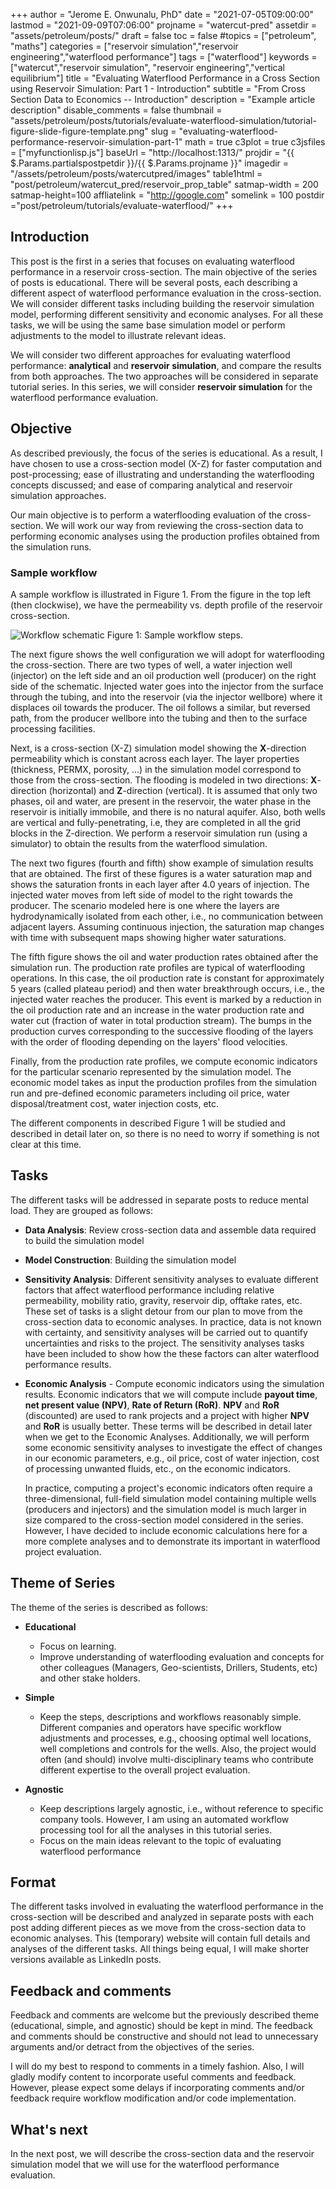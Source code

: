 +++
author       = "Jerome E. Onwunalu, PhD"
date         = "2021-07-05T09:00:00"
lastmod      = "2021-09-09T07:06:00"
projname     = "watercut-pred"
assetdir     = "assets/petroleum/posts/"
draft        = false
toc          = false
#topics       = ["petroleum", "maths"]
categories   = ["reservoir simulation","reservoir engineering","waterflood performance"]
tags         = ["waterflood"]
keywords     = ["watercut","reservoir simulation", "reservoir engineering","vertical equilibrium"]
title        = "Evaluating Waterflood Performance in a Cross Section using Reservoir Simulation: Part 1 - Introduction"
subtitle     = "From Cross Section Data to Economics -- Introduction"
description  = "Example article description"
disable_comments = false
thumbnail    = "assets/petroleum/posts/tutorials/evaluate-waterflood-simulation/tutorial-figure-slide-figure-template.png"
slug         = "evaluating-waterflood-performance-reservoir-simulation-part-1"
math         = true
c3plot       = true
c3jsfiles    = ["myfunctionlisp.js"]
baseUrl      = "http://localhost:1313/"
projdir      = "{{ $.Params.partialspostpetdir }}/{{ $.Params.projname }}"
imagedir     = "/assets/petroleum/posts/watercutpred/images"
table1html   = "post/petroleum/watercut_pred/reservoir_prop_table"
satmap-width = 200
satmap-height=100
affliatelink = "http://google.com"
somelink = 100
postdir ="post/petroleum/tutorials/evaluate-waterflood/"
+++


## Introduction ##

This post is the first in a series that focuses on evaluating waterflood
performance in a reservoir cross-section. The main objective of the series of posts is
educational. There will be several posts, each 
describing a different aspect of waterflood performance evaluation in the cross-section. We will
consider different tasks including building the reservoir simulation model, performing
different sensitivity and economic analyses. For all these tasks, we will be using the same
base simulation model or perform adjustments to the model to illustrate relevant ideas.

We will consider two different approaches for evaluating waterflood
performance: **analytical** and **reservoir simulation**, and compare the results from both approaches. The two approaches will be considered in
separate tutorial series. In this series, we will consider **reservoir simulation** for the waterflood performance evaluation.

## Objective ##
As described previously, the focus of the series is educational. As a result,
I have chosen to use a cross-section model (X-Z) for faster computation and
post-processing; ease of illustrating and understanding the
waterflooding concepts discussed; and ease of comparing analytical and
reservoir simulation approaches. 

Our main objective is to perform a waterflooding evaluation of the
cross-section. We will work our way from reviewing the cross-section data
to performing economic analyses using the production profiles obtained from the
simulation runs.

### Sample workflow

A sample workflow is illustrated in Figure 1. From the figure in the top left
(then clockwise), we have the permeability vs. depth profile of the reservoir
cross-section. 

![Workflow schematic](/assets/petroleum/posts/tutorials/evaluate-waterflood-simulation/tutorial-figure-slide-figure-template.png)
Figure 1: Sample workflow steps.

The next figure shows the well configuration we will adopt for waterflooding
the cross-section. There are two types of well, a water injection well (injector) on the left side
and an oil production well (producer) on the right side of the schematic. Injected water goes into the
injector from the surface through the tubing, and into the
reservoir (via the injector wellbore) where it displaces oil towards the producer. The oil
follows a similar, but reversed path, from the producer wellbore into the
tubing and then to the surface processing facilities. 

Next, is a cross-section (X-Z) simulation model showing the **X**-direction
permeability which is constant across each layer. The layer properties
(thickness, PERMX, porosity, ...) in the simulation
model correspond to those from the cross-section. The flooding
is modeled in two directions: **X**-direction (horizontal) and **Z**-direction
(vertical). It is assumed that only two phases, oil and water, are
present in the reservoir, the water phase in the reservoir is initially immobile, and there is no natural aquifer. Also, both
wells are vertical and fully-penetrating, i.e, they are completed in all the grid blocks
in the Z-direction. We perform a reservoir simulation run (using a simulator) to
obtain the results from the waterflood simulation.

The next two figures (fourth and fifth) show example of simulation results that are obtained. The
first of these figures is a water saturation map and shows the saturation fronts in each
layer after 4.0 years of injection. The injected water moves from left side of
model to the right towards the producer. The scenario modeled here is one
where the layers are hydrodynamically isolated from each other, i.e., no
communication between adjacent layers. Assuming continuous injection, the
saturation map changes with time with subsequent maps showing higher water
saturations.

The fifth figure shows the oil and water production rates obtained after the
simulation run. The production rate profiles are typical of waterflooding
operations. In this case, the oil production rate is constant for
approximately 5 years (called plateau period)
and then water breakthrough occurs, i.e., the injected water reaches the producer. This
event is marked by a reduction in the oil production rate and an increase in the
water production rate and water cut (fraction of water in total production stream). The bumps in the production curves corresponding
to the successive flooding of the layers with the order of flooding depending on the layers' flood
velocities. 

Finally, from the production rate profiles, we compute economic indicators for the
particular scenario represented by the simulation model. The economic
model takes as input the production profiles from the simulation run and
pre-defined economic parameters including oil price, water disposal/treatment cost, water injection
costs, etc.

The different components in described Figure 1 will be studied
and described in detail later on, so there is no need to worry if something is
not clear at this time. 


## Tasks ##
The different tasks will be addressed in separate posts to reduce mental
load. They are grouped as follows: 

- **Data Analysis**: Review cross-section data and assemble data required to build the simulation model
  
- **Model Construction**: Building the simulation model

- **Sensitivity Analysis**: Different sensitivity analyses to evaluate different
  factors that affect waterflood performance including relative permeability,
  mobility ratio, gravity, reservoir dip, offtake rates, etc. These set of
  tasks is a slight detour from our plan to move from the cross-section data to
  economic analyses. 
  In practice, data is not known with
  certainty, and sensitivity analyses will be carried out to quantify
  uncertainties and risks to the project. The sensitivity analyses tasks have been included to show how
  the these factors can alter waterflood performance results. 
  
- **Economic Analysis** - Compute economic indicators using the simulation
  results.  Economic indicators that we will compute include **payout time**, **net present value (NPV)**, **Rate
  of Return (RoR)**. **NPV** and **RoR** (discounted) are used to rank
  projects and a project with higher **NPV** and **RoR** is usually better. These terms will be described in detail
  later when we get to the Economic Analyses. Additionally, we will
  perform some economic sensitivity analyses to investigate the effect of
  changes in our economic parameters, e.g., oil price, cost of water
  injection, cost of processing unwanted fluids, etc., on the economic
  indicators. 
  
  In practice, computing a project's economic indicators often require a
  three-dimensional, full-field simulation model containing multiple wells
  (producers and injectors) and the simulation model is much larger in size compared to the
  cross-section model considered in the series. However, I have decided to include economic calculations here
  for a more complete analyses and to demonstrate its important in waterflood project evaluation.
    

## Theme of Series ##
  The theme of the series is described as follows: 

- **Educational** 
   - Focus on learning.
   - Improve understanding of waterflooding evaluation and concepts for other
   colleagues (Managers, Geo-scientists, Drillers, Students, etc) and other
   stake holders.
   
- **Simple**
   - Keep the steps, descriptions and workflows reasonably simple. Different
   companies and operators have specific workflow adjustments and processes,
   e.g., choosing optimal well locations, well completions and controls for the wells. Also, the project would often (and
   should) involve multi-disciplinary teams who contribute different expertise to
   the overall project evaluation.


- **Agnostic**
   - Keep descriptions largely agnostic, i.e., without reference to specific
   company tools. However, I am using an automated workflow processing tool
   for all the analyses in this tutorial series.
   - Focus on the main ideas relevant to the topic of evaluating waterflood
     performance

## Format ##

The different tasks involved in evaluating the waterflood performance in the
cross-section will be described and analyzed in separate posts with each post
adding different pieces as we move from the cross-section data to economic
analyses. This (temporary) website will contain full details and analyses of
the different tasks. All things being equal, I will make shorter versions
available as LinkedIn posts. 


## Feedback and comments

Feedback and comments are welcome but the
previously described theme (educational, simple, and agnostic) should be kept
in mind. The feedback and comments should be constructive and should not lead
to unnecessary arguments and/or detract from the objectives of the series. 

I will do my best to respond  to comments in a timely fashion. Also, I will gladly
modify content to incorporate useful comments and feedback. However, please expect
some delays if incorporating comments and/or feedback require workflow
modification and/or code implementation.

## What's next
In the next post, we will describe the cross-section data and the reservoir simulation
model that we will use for the waterflood performance evaluation. 

<!--
## Background ##

Jerome holds MSc and PhD degrees from Stanford University and B.Eng degree
from University of Port Harcourt (Nigeria) all in Petroleum Engineering. My
research and work activities focus on field development optimization,
history-matching, data analysis, developing of algorithms and workflow tools
for efficient optimization of large scale problems. 

He worked at BP Upstream Technology Technology Group in a variety of
projects ranging from Research and Development (R&D), Reservoir Simulation
Support, Analogue Reservoir and Production Benchmarking, and Merger and Acquisition roles. During this
time, he worked on various reservoir simulation problems including
history-matching, field development optimization problems for large fields in the
Gulf of Mexico (e.g, Atlantis, Thunder Horse), Alaska (Liberty, Prudhoe Bay)
amongst others. He has also developed and implemented different optimization
algorithms and workflow tools some of which are used in this tutorial series. 

## Acknowledgments ##
I have worked with different advisors and leaders who have influenced me
over the years from the University of Port Harcourt, Stanford University, BP,
etc, to whom I am grateful for the opportunities granted. These will be too
numerous to mention here. 

However, of particular relevance to this tutorial series are advisors I
collaborated with on different projects. These include:

- **Mike Litvak** -  different (large-scale) field development optimization projects
<!-- - **Gary Jerauld** - reservoir simulation modeling of EOR/IOR processes 
- **Robert (Bob) Merrill** -- development and implementation of specifications for a Reservoir
Engineering Toolkit: Relative Permeability and Waterflood modules

-->
